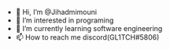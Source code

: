 - 👋 Hi, I’m @Jihadmimouni
- 👀 I’m interested in programing
- 🌱 I’m currently learning software engineering
- 📫 How to reach me discord(GL1TCH#5806)

<!---
Jihadmimouni/Jihadmimouni is a ✨ special ✨ repository because its `README.md` (this file) appears on your GitHub profile.
You can click the Preview link to take a look at your changes.
--->
